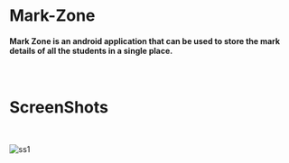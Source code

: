 # Mark-Zone

#### Mark Zone is an android application that can be used to store the mark details of all the students in a single place.
<p>&nbsp;</p>

# ScreenShots
<p>&nbsp;</p>

![ss1](https://user-images.githubusercontent.com/68753421/129788991-d11f44c0-dab4-4912-8214-495d9f992a62.png)










